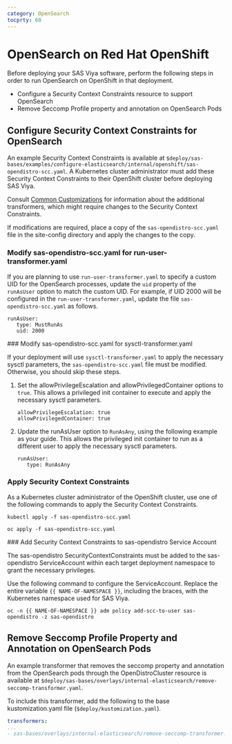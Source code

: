 ```yaml
---
category: OpenSearch
tocprty: 60
---
```


# OpenSearch on Red Hat OpenShift

Before deploying your SAS Viya software, perform the following steps in order to run OpenSearch on OpenShift in that deployment.

* Configure a Security Context Constraints resource to support OpenSearch
* Remove Seccomp Profile property and annotation on OpenSearch Pods

## Configure Security Context Constraints for OpenSearch

An example Security Context Constraints is available at `$deploy/sas-bases/examples/configure-elasticsearch/internal/openshift/sas-opendistro-scc.yaml`.
A Kubernetes cluster administrator must add these Security Context Constraints to their OpenShift cluster before deploying SAS Viya.

Consult [Common Customizations](https://documentation.sas.com/?cdcId=itopscdc&cdcVersion=default&docsetId=dplyml0phy0dkr&docsetTarget=n08u2yg8tdkb4jn18u8zsi6yfv3d.htm#p1hvb150qa9z0pn1i4h5joqv2qmc) 
for information about the additional transformers, which might require changes to the Security Context Constraints. 

If modifications are required, place a copy of the `sas-opendistro-scc.yaml` file in the site-config directory and apply the changes to the copy.

### Modify sas-opendistro-scc.yaml for run-user-transformer.yaml

If you are planning to use `run-user-transformer.yaml` to specify a custom UID for the OpenSearch processes, update the `uid` property of the `runAsUser` option to match the custom UID. For example, if UID 2000 will be configured in the `run-user-transformer.yaml`, update the file `sas-opendistro-scc.yaml` as follows.

```
runAsUser:
   type: MustRunAs
   uid: 2000
```

### Modify sas-opendistro-scc.yaml for sysctl-transformer.yaml

If your deployment will use `sysctl-transformer.yaml` to apply the necessary sysctl parameters, the `sas-opendistro-scc.yaml` file must be modified. 
Otherwise, you should skip these steps.

1. Set the allowPrivilegeEscalation and allowPrivilegedContainer options to `true`. This allows a privileged init container to execute and apply the necessary sysctl parameters.

   ```
   allowPrivilegeEscalation: true
   allowPrivilegedContainer: true
   ```

2. Update the runAsUser option to `RunAsAny`, using the following example as your guide. This allows the privileged init container to run as a different user to apply the necessary sysctl parameters.

   ```
   runAsUser:
      type: RunAsAny
   ```

### Apply Security Context Constraints

As a Kubernetes cluster administrator of the OpenShift cluster, use one of the following commands to apply the Security Context Constraints.

```
kubectl apply -f sas-opendistro-scc.yaml
```

```
oc apply -f sas-opendistro-scc.yaml
```

### Add Security Context Constraints to sas-opendistro Service Account

The sas-opendistro SecurityContextConstraints must be added to the sas-opendistro ServiceAccount within each target deployment namespace to grant the
necessary privileges.

Use the following command to configure the ServiceAccount. Replace the entire variable `{{ NAME-OF-NAMESPACE }}`, including the braces,
with the Kubernetes namespace used for SAS Viya.

```
oc -n {{ NAME-OF-NAMESPACE }} adm policy add-scc-to-user sas-opendistro -z sas-opendistro
```

## Remove Seccomp Profile Property and Annotation on OpenSearch Pods

An example transformer that removes the seccomp property and annotation from the OpenSearch pods through the OpenDistroCluster resource is available at `$deploy/sas-bases/overlays/internal-elasticsearch/remove-seccomp-transformer.yaml`.

To include this transformer, add the following to the base kustomization.yaml file (`$deploy/kustomization.yaml`).

   ```yaml
   transformers:
   ...
   - sas-bases/overlays/internal-elasticsearch/remove-seccomp-transformer.yaml
   ```
